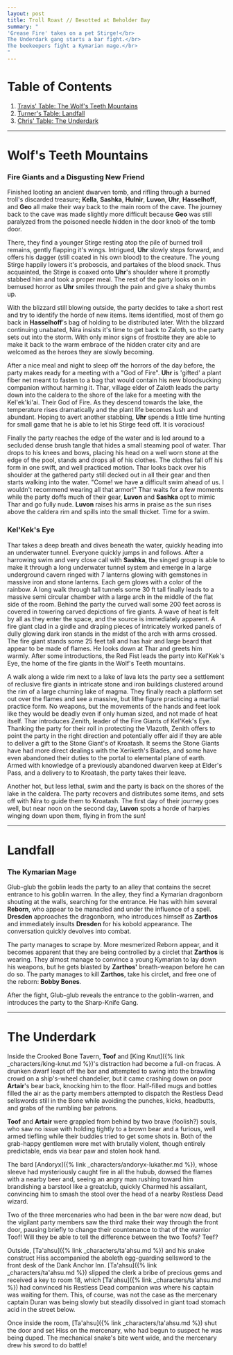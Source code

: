 ```yaml
---
layout: post
title: Troll Roast // Besotted at Beholder Bay
summary: "
'Grease Fire' takes on a pet Stirge!</br>
The Underdark gang starts a bar fight.</br>
The beekeepers fight a Kymarian mage.</br>
"
---
```


# Table of Contents
1. [Travis' Table: The Wolf's Teeth Mountains](#the-mountain)
2. [Turner's Table: Landfall](#landfall)
3. [Chris' Table: The Underdark](#underdark)

---
# Wolf's Teeth Mountains <a name="the-mountain"/>

### Fire Giants and a Disgusting New Friend

Finished looting an ancient dwarven tomb, and rifling through a burned troll's discarded treasure; **Kella**, **Sashka**, **Hulnir**, **Luvon**, **Uhr**, **Hasselhoff**, and **Geo** all make their way back to the main room of the cave. The journey back to the cave was made slightly more difficult because **Geo** was still paralyzed from the poisoned needle hidden in the door knob of the tomb door.  

There, they find a younger Stirge resting atop the pile of burned troll remains, gently flapping it's wings. Intrigued, **Uhr** slowly steps forward, and offers his dagger (still coated in his own blood) to the creature. The young Stirge happily lowers it's proboscis, and partakes of the blood snack. Thus acquainted, the Stirge is coaxed onto **Uhr**'s shoulder where it promptly stabbed him and took a proper meal. The rest of the party looks on in bemused horror as **Uhr** smiles through the pain and give a shaky thumbs up. 

With the blizzard still blowing outside, the party decides to take a short rest and try to identify the horde of new items. Items identified, most of them go back in **Hasselhoff**'s bag of holding to be distributed later. With the blizzard continuing unabated, Nira insists it's time to get back to Zaloth, so the party sets out into the storm. With only minor signs of frostbite they are able to make it back to the warm embrace of the hidden crater city and are welcomed as the heroes they are slowly becoming. 

After a nice meal and night to sleep off the horrors of the day before, the party makes ready for a meeting with a "God of Fire". **Uhr** is 'gifted' a plant fiber net meant to fasten to a bag that would contain his new bloodsucking companion without harming it.  Thar, village elder of Zaloth leads the party down into the caldera to the shore of the lake for a meeting with the Kel'ek'ki'ai. Their God of Fire. As they descend towards the lake, the temperature rises dramatically and the plant life becomes lush and abundant.
Hoping to avert another stabbing, **Uhr** spends a little time hunting for small game that he is able to let his Stirge feed off. It is voracious!

Finally the party reaches the edge of the water and is led around to a secluded dense brush tangle that hides a small steaming pool of water. Thar drops to his knees and bows, placing his head on a well worn stone at the edge of the pool, stands and drops all of his clothes. The clothes fall off his form in one swift, and well practiced motion. Thar looks back over his shoulder at the gathered party still decked out in all their gear and then starts walking into the water. "Come! we have a difficult swim ahead of us. I wouldn't recommend wearing all that armor!" Thar waits for a few moments while the party doffs much of their gear, **Luvon** and **Sashka** opt to mimic Thar and go fully nude. **Luvon** raises his arms in praise as the sun rises above the caldera rim and spills into the small thicket. Time for a swim. 

### Kel'Kek's Eye
Thar takes a deep breath and dives beneath the water, quickly heading into an underwater tunnel. Everyone quickly jumps in and follows. After a harrowing swim and very close call with **Sashka**, the singed group is able to make it through a long underwater tunnel system and emerge in a large underground cavern ringed with 7 lanterns glowing with gemstones in massive iron and stone lanterns. Each gem glows with a color of the rainbow. A long walk through tall tunnels some 30 ft tall finally leads to a massive semi circular chamber with a large arch in the middle of the flat side of the room. Behind the party the curved wall some 200 feet across is covered in towering carved depictions of fire giants. A wave of heat is felt by all as they enter the space, and the source is immediately apparent. A fire giant clad in a girdle and draping pieces of intricately worked panels of dully glowing dark iron stands in the midst of the arch with arms crossed. The fire giant stands some 25 feet tall and has hair and large beard that appear to be made of flames. He looks down at Thar and greets him warmly. After some introductions, the Red Fist leads the party into Kel'Kek's Eye, the home of the fire giants in the Wolf's Teeth mountains. 

A walk along a wide rim next to a lake of lava lets the party see a settlement of reclusive fire giants in intricate stone and iron buildings clustered around the rim of a large churning lake of magma. They finally reach a platform set out over the flames and see a massive, but lithe figure practicing a martial practice form. No weapons, but the movements of the hands and feet look like they would be deadly even if only human sized, and not made of heat itself. Thar introduces Zenith, leader of the Fire Giants of Kel'Kek's Eye. Thanking the party for their roll in protecting the Vlazoth, Zenith offers to point the party in the right direction and potentially offer aid if they are able to deliver a gift to the Stone Giant's of Kroatash. It seems the Stone Giants have had more direct dealings with the Xeriketh's Blades, and some have even abandoned their duties to the portal to elemental plane of earth. Armed with knowledge of a previously abandoned dwarven keep at Elder's Pass, and a delivery to to Kroatash, the party takes their leave. 

Another hot, but less lethal, swim and the party is back on the shores of the lake in the caldera. The party recovers and distributes some items, and sets off with Nira to guide them to Kroatash. The first day of their journey goes well, but near noon on the second day, **Luvon** spots a horde of harpies winging down upon them, flying in from the sun!

---
# Landfall <a name="landfall"/>

### The Kymarian Mage

Glub-glub the goblin leads the party to an alley that contains the secret entrance to his goblin warren. In the alley, they find a Kymarian dragonborn shouting at the walls, searching for the entrance. He has with him several **Reborn**, who appear to be manacled and under the influence of a spell. **Dresden** approaches the dragonborn, who introduces himself as **Zarthos** and immediately insults **Dresden** for his kobold appearance. The conversation quickly devolves into combat.

The party manages to scrape by. More mesmerized Reborn appear, and it becomes apparent that they are being controlled by a circlet that **Zarthos** is wearing. 
They almost manage to convince a young Kymarian to lay down his weapons, but he gets blasted by **Zarthos'** breath-weapon before he can do so.
The party manages to kill **Zarthos**, take his circlet, and free one of the reborn: **Bobby Bones**. 

After the fight, Glub-glub reveals the entrance to the goblin-warren, and introduces the party to the Sharp-Knife Gang.

---
# The Underdark <a name="underdark"/>

Inside the Crooked Bone Tavern, **Toof** and [King Knut]({% link _characters/king-knut.md %})'s distraction had become a full-on fracas. A drunken dwarf leapt off the bar and attempted to swing into the brawling crowd on a ship's-wheel chandelier, but it came crashing down on poor **Artair**'s bear back, knocking him to the floor. Half-filled mugs and bottles filled the air as the party members attempted to dispatch the Restless Dead sellswords still in the Bone while avoiding the punches, kicks, headbutts, and grabs of the rumbling bar patrons.

**Toof** and **Artair** were grappled from behind by two brave (foolish?) souls, who saw no issue with holding tightly to a brown bear and a furious, well armed tiefling while their buddies tried to get some shots in. Both of the grab-happy gentlemen were met with brutally violent, though entirely predictable, ends via bear paw and stolen hook hand.

The bard [Andoryx]({% link _characters/andoryx-lukather.md %}), whose sleeve had mysteriously caught fire in all the hubub, dowsed the flames with a nearby beer and, seeing an angry man rushing toward him brandishing a barstool like a greatclub, quickly Charmed his assailant, convincing him to smash the stool over the head of a nearby Restless Dead wizard.

Two of the three mercenaries who had been in the bar were now dead, but the vigilant party members saw the third make their way through the front door, pausing briefly to change their countenance to that of the warrior Toof! Will they be able to tell the difference between the two Toofs? Teef?

Outside, [Ta'ahsu]({% link _characters/ta'ahsu.md %}) and his snake construct Hiss accompanied the aboleth egg-guarding sellsword to the front desk of the Dank Anchor Inn. [Ta'ahsu]({% link _characters/ta'ahsu.md %}) slipped the clerk a bribe of precious gems and received a key to room 18, which [Ta'ahsu]({% link _characters/ta'ahsu.md %}) had convinced his Restless Dead companion was where his captain was waiting for them. This, of course, was not the case as the mercenary captain Duran was being slowly but steadily dissolved in giant toad stomach acid in the street below.

Once inside the room, [Ta'ahsu]({% link _characters/ta'ahsu.md %}) shut the door and set Hiss on the mercenary, who had begun to suspect he was being duped. The mechanical snake's bite went wide, and the mercenary drew his sword to do battle!


